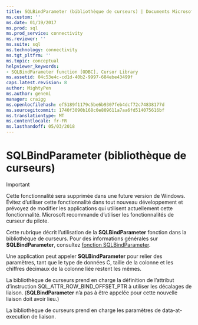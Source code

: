 ```yaml
---
title: SQLBindParameter (bibliothèque de curseurs) | Documents Microsoft
ms.custom: ''
ms.date: 01/19/2017
ms.prod: sql
ms.prod_service: connectivity
ms.reviewer: ''
ms.suite: sql
ms.technology: connectivity
ms.tgt_pltfrm: ''
ms.topic: conceptual
helpviewer_keywords:
- SQLBindParameter function [ODBC], Cursor Library
ms.assetid: 04c53e4c-cd1d-40b2-9997-684ebe43499f
caps.latest.revision: 8
author: MightyPen
ms.author: genemi
manager: craigg
ms.openlocfilehash: ef5189f1179c5be6b9307feb4dcf72c74838177d
ms.sourcegitcommit: 1740f3090b168c0e809611a7aa6fd514075616bf
ms.translationtype: MT
ms.contentlocale: fr-FR
ms.lasthandoff: 05/03/2018
---
```

# <a name="sqlbindparameter-cursor-library"></a>SQLBindParameter (bibliothèque de curseurs)
> [!IMPORTANT]  
>  Cette fonctionnalité sera supprimée dans une future version de Windows. Évitez d’utiliser cette fonctionnalité dans tout nouveau développement et prévoyez de modifier les applications qui utilisent actuellement cette fonctionnalité. Microsoft recommande d’utiliser les fonctionnalités de curseur du pilote.  
  
 Cette rubrique décrit l’utilisation de la **SQLBindParameter** fonction dans la bibliothèque de curseurs. Pour des informations générales sur **SQLBindParameter**, consultez [fonction SQLBindParameter](../../../odbc/reference/syntax/sqlbindparameter-function.md).  
  
 Une application peut appeler **SQLBindParameter** pour relier des paramètres, tant que le type de données C, taille de la colonne et les chiffres décimaux de la colonne liée restent les mêmes.  
  
 La bibliothèque de curseurs prend en charge la définition de l’attribut d’instruction SQL_ATTR_ROW_BIND_OFFSET_PTR à utiliser les décalages de liaison. (**SQLBindParameter** n’a pas à être appelée pour cette nouvelle liaison doit avoir lieu.)  
  
 La bibliothèque de curseurs prend en charge les paramètres de data-at-execution de liaison.
